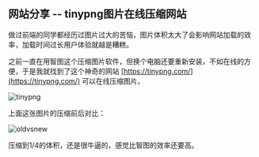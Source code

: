 ## 网站分享 -- tinypng图片在线压缩网站
做过前端的同学都经历过图片过大的苦恼，图片体积太大了会影响网站加载的效率，加载时间过长用户体验就越是糟糕。

之前一直在用智图这个压缩图片软件，但换个电脑还要重新安装，不如在线的方便，于是我就找到了这个神奇的网站 [https://tinypng.com/](https://tinypng.com/) 可以在线压缩图片。

![tinypng](https://qnmlgb.top/media/editor/tinypng_20210926171217123630.png)

上面这张图片的压缩前后对比：

![oldvsnew](https://qnmlgb.top/media/editor/oldvsnew_20210926171242424172.png)

压缩到1/4的体积，还是很牛逼的，感觉比智图的效率还要高。